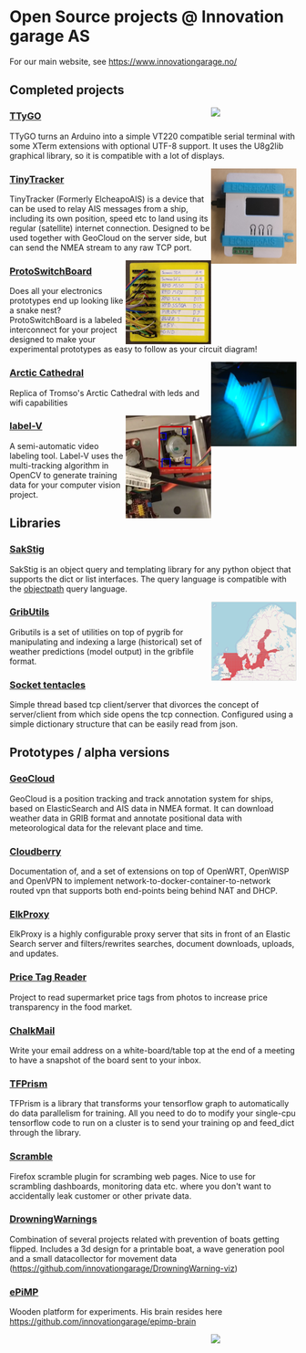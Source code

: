 # Open Source projects @ Innovation garage AS

For our main website, see https://www.innovationgarage.no/

## Completed projects

<img align="right" width="150" src="https://innovationgarage.github.io/TTyGO/images/screenshot-menu.jpg" style="float: right;">

### [TTyGO](https://innovationgarage.github.io/TTyGO/)
TTyGO turns an Arduino into a simple VT220 compatible serial terminal with some XTerm extensions with optional UTF-8 support. It uses the U8g2lib graphical library, so it is compatible with a lot of displays.

<img align="right" width="150" src="TinyTracker.png">

### [TinyTracker](https://github.com/innovationgarage/ElCheapoAIS-nmea)
TinyTracker (Formerly ElcheapoAIS) is a device that can be used to relay AIS messages from a ship, including its own position, speed etc to land using its regular (satellite) internet connection. Designed to be used together with GeoCloud on the server side, but can send the NMEA stream to any raw TCP port.

<img align="right" width="150" src="PSB.jpg">

### [ProtoSwitchBoard](https://innovationgarage.github.io/ProtoSwitchBoard)
Does all your electronics prototypes end up looking like a snake nest? ProtoSwitchBoard is a labeled interconnect for your project designed to make your experimental prototypes as easy to follow as your circuit diagram!


<img align="right" width="150" src="cathedral.PNG">

### [Arctic Cathedral](https://github.com/innovationgarage/ishavskatedralen)
Replica of Tromso's Arctic Cathedral with leds and wifi capabilities


<img align="right" width="150" src="LabelV.jpg">

### [label-V](https://innovationgarage.github.io/label-V)
A semi-automatic video labeling tool. Label-V uses the multi-tracking algorithm in OpenCV to generate training data for your computer vision project.


## Libraries

### [SakStig](https://innovationgarage.github.io/sakstig/)
SakStig is an object query and templating library for any python object that supports the dict or list interfaces. The query language is compatible with the [objectpath](http://www.objectpath.org) query language.


<img align="right" width="150" src="https://raw.githubusercontent.com/innovationgarage/gributils/master/docs/gribfile.png">

### [GribUtils](https://github.com/innovationgarage/gributils)
Gributils is a set of utilities on top of pygrib for manipulating and indexing a large (historical) set of weather predictions (model output) in the gribfile format.

### [Socket tentacles](https://github.com/innovationgarage/socket-tentacles)
Simple thread based tcp client/server that divorces the concept of server/client from which side opens the tcp connection. Configured using a simple dictionary structure that can be easily read from json.


## Prototypes / alpha versions

### [GeoCloud](https://innovationgarage.github.io/GeoCloud)
GeoCloud is a position tracking and track annotation system for ships, based on ElasticSearch and AIS data in NMEA format. It can download weather data in GRIB format and annotate positional data with meteorological data for the relevant place and time.

### [Cloudberry](https://innovationgarage.github.io/cloudberry/)
Documentation of, and a set of extensions on top of OpenWRT, OpenWISP and OpenVPN to implement network-to-docker-container-to-network routed vpn that supports both end-points being behind NAT and DHCP.

### [ElkProxy](https://innovationgarage.github.io/elkproxy/)
ElkProxy is a highly configurable proxy server that sits in front of an Elastic Search server and filters/rewrites searches, document downloads, uploads, and updates.

### [Price Tag Reader](https://github.com/innovationgarage/price-tag-reader)
Project to read supermarket price tags from photos to increase price transparency in the food market.

### [ChalkMail](https://github.com/innovationgarage/ChalkMail)
Write your email address on a white-board/table top at the end of a meeting to have a snapshot of the board sent to your inbox.

### [TFPrism](https://innovationgarage.github.io/tfprism/)
TFPrism is a library that transforms your tensorflow graph to automatically do data parallelism for training. All you need to do to modify your single-cpu tensorflow code to run on a cluster is to send your training op and feed_dict through the library.

### [Scramble](https://github.com/innovationgarage/Scramble)
Firefox scramble plugin for scrambing web pages. Nice to use for scrambling dashboards, monitoring data etc. where you don't want to accidentally leak customer or other private data.

### [DrowningWarnings](https://wiki.innovationgarage.no/wiki/DrowningWarnings)
Combination of several projects related with prevention of boats getting flipped. Includes a 3d design for a printable boat, a wave generation pool and a small datacollector for movement data (https://github.com/innovationgarage/DrowningWarning-viz)

### [ePiMP](https://github.com/innovationgarage/epimp-body)
Wooden platform for experiments. His brain resides here https://github.com/innovationgarage/epimp-brain

<img align="right" width="150" src="https://github.com/innovationgarage/epimp-body/blob/master/platform/media/detection.gif?raw=true">
